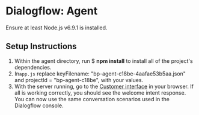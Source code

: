 # Dialogflow: Agent 

Ensure at least Node.js v6.9.1 is installed.

## Setup Instructions
1. Within the agent directory, run $ **npm install** to install all of the project's dependencies.
2. In`app.js` replace keyFilename: "bp-agent-c18be-4aafae53b5aa.json" and projectId = "bp-agent-c18be", with your values.
3. With the server running, go to the [Customer interface](http://localhost:3000/customer) in your browser. If all is working correctly, you should see the welcome intent response. You can now use the same conversation scenarios used in the Dialogflow console.
